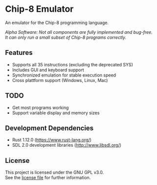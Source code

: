 # Chip-8 Emulator

An emulator for the Chip-8 programming language.  

*Alpha Software: Not all components are fully implemented and bug-free.  
It can only run a small subset of Chip-8 programs correctly.*

## Features
- Supports all 35 instructions (excluding the deprecated SYS)
- Includes GUI and keyboard support
- Synchronized emulation for stable execution speed
- Cross plattform support (Windows, Linux, Mac)

## TODO
- Get most programs working
- Support variable display and memory sizes

## Development Dependencies
- Rust 1.12.0 (https://www.rust-lang.org/)
- SDL 2.0 development libraries (http://www.libsdl.org/)

## License
This project is licensed under the GNU GPL v3.0.  
See the [license file](LICENSE) for further information.
